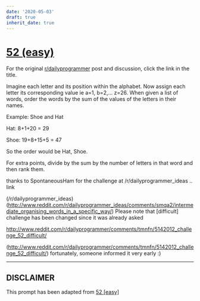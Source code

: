 ```yaml
---
date: '2020-05-03'
draft: true
inherit_date: true
---
```


# [52 (easy)](https://www.reddit.com/r/dailyprogrammer/comments/tmnfq/5142012_challenge_52_easy/)

For the original [r/dailyprogrammer](https://www.reddit.com/r/dailyprogrammer/) post and discussion, click the link in the title.

Imagine each letter and its position within the alphabet. Now assign each letter its corresponding value ie a=1, b=2,... z=26. When given a list of words, order the words by the sum of the values of the letters in their names.

Example: Shoe and Hat

Hat: 8+1+20 = 29

Shoe: 19+8+15+5 = 47

So the order would be Hat, Shoe.

For extra points, divide by the sum by the number of letters in that word and then rank them.

thanks to SpontaneousHam for the challenge at /r/dailyprogrammer_ideas .. link

(/r/dailyprogrammer_ideas)
(http://www.reddit.com/r/dailyprogrammer_ideas/comments/smqa2/intermediate_organising_words_in_a_specific_way/)
Please note that [difficult] challenge has been changed since it was already asked

http://www.reddit.com/r/dailyprogrammer/comments/tmnfn/5142012_challenge_52_difficult/

(http://www.reddit.com/r/dailyprogrammer/comments/tmnfn/5142012_challenge_52_difficult/)
fortunately, someone informed it very early :)


----
## **DISCLAIMER**
This prompt has been adapted from [52 [easy]](https://www.reddit.com/r/dailyprogrammer/comments/tmnfq/5142012_challenge_52_easy/
)
